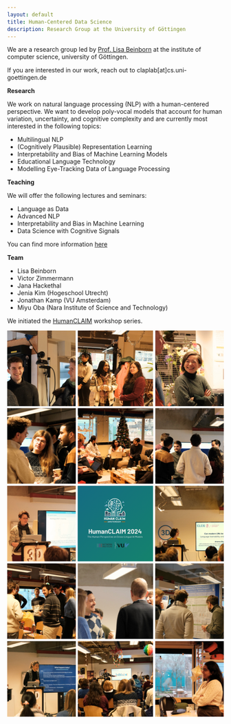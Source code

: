 ```yaml
---
layout: default
title: Human-Centered Data Science 
description: Research Group at the University of Göttingen
---
```

We are a research group led by [Prof. Lisa Beinborn](https://beinborn.eu/) at the institute of computer science, university of Göttingen. 

If you are interested in our work, reach out to claplab[at]cs.uni-goettingen.de

**Research**

We work on natural language processing (NLP) with a human-centered perspective. We want to develop poly-vocal models that account for human variation, uncertainty, and cognitive complexity and are currently most interested in the following topics: 

- Multilingual NLP
- (Cognitively Plausible) Representation Learning
- Interpretability and Bias of Machine Learning Models
- Educational Language Technology
- Modelling Eye-Tracking Data of Language Processing

**Teaching**

We will offer the following lectures and seminars: 
- Language as Data
- Advanced NLP
- Interpretability and Bias in Machine Learning
- Data Science with Cognitive Signals

You can find more information [here](teaching.markdown)

**Team**

- Lisa Beinborn
- Victor Zimmermann
- Jana Hackethal
- Jenia Kim (Hogeschool Utrecht)
- Jonathan Kamp (VU Amsterdam)
- Miyu Oba (Nara Institute of Science and Technology)


We initiated the [HumanCLAIM](workshop.markdown) workshop series.

![Impressions from the HumanCLAIM workshop](overview_human_claim2024.png?raw=true "HumanCLAIM 2024")

